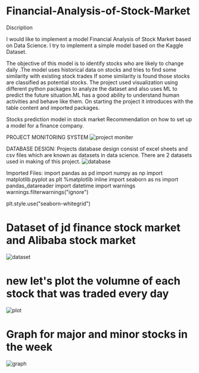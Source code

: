 # Financial-Analysis-of-Stock-Market

Discription

I would like to implement a model  Financial Analysis of Stock Market based on Data Science. I try to implement a simple model based on the Kaggle Dataset. 

The objective of this model is   to identify stocks  who are likely to change daily .The model uses historical data on stocks and tries to find some similarity with existing stock trades  If some similarity is found those stocks  are classified as potential stocks.  The project used visualization using different python packages to analyze the dataset and also uses ML to predict the future situation.ML has a good ability to understand human activities and behave like them. On starting the project it introduces with the table content and imported packages. 

Stocks prediction model in stock market Recommendation on how to set up a  model for a finance company.

PROJECT  MONITORING  SYSTEM
![project moniter](https://user-images.githubusercontent.com/103837009/208219367-ec1a3cba-bbac-4d6c-9cf9-de85f493c54b.jpg)

DATABASE DESIGN:
Projects database design consist of excel sheets and csv files which are known as datasets in data science. There are 2 datasets used in making of this project.
![database](https://user-images.githubusercontent.com/103837009/208219405-fc466597-01d5-4d85-821e-a40ecbbe8227.png)

Imported Files:
import pandas as pd
import numpy as np
import matplotlib.pyplot as plt
%matplotlib inline
import seaborn as ns
import pandas_datareader
import datetime
import warnings
warnings.filterwarnings("ignore")

plt.style.use("seaborn-whitegrid")

# Dataset of jd finance stock market and Alibaba stock market

![dataset](https://user-images.githubusercontent.com/103837009/208219568-331b1344-63aa-4711-a6d8-4b629d9a9abe.png)

# new let's plot the volumne of each stock that was traded every day

![plot](https://user-images.githubusercontent.com/103837009/208219631-fc25da00-213f-48bf-8681-6d7152cbb3bd.png)

# Graph for major and minor stocks in the week
![graph](https://user-images.githubusercontent.com/103837009/208219513-161ffe04-36ed-4834-8c49-70ee0005ce4e.png)

